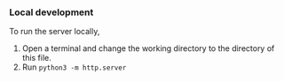 
### Local development

To run the server locally,
1. Open a terminal and change the working directory to the directory of this file.
1. Run `python3 -m http.server`